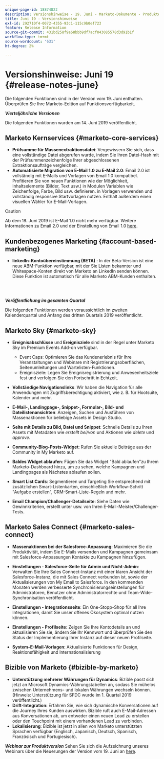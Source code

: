 ```yaml
---
unique-page-id: 18874822
description: Versionshinweise - 19. Juni - Marketo-Dokumente - Produktdokumentation
title: Juni 19 - Versionshinweise
exl-id: 292710f4-0072-4355-93c1-115c9b0ef723
feature: Release Information
source-git-commit: 431bd258f9a68bbb9df7acf043085578d3d91b1f
workflow-type: tm+mt
source-wordcount: '631'
ht-degree: 2%

---
```


# Versionshinweise: Juni 19 {#release-notes-june}

Die folgenden Funktionen sind in der Version vom 19. Juni enthalten. Überprüfen Sie Ihre Marketo-Edition auf Funktionsverfügbarkeit.

**_Vierteljährliche Versionen_**

Die folgenden Funktionen wurden am 14. Juni 2019 veröffentlicht.

## Marketo Kernservices {#marketo-core-services}

* **Prüfsumme für Massenextraktionsdatei**: Vergewissern Sie sich, dass eine vollständige Datei abgerufen wurde, indem Sie Ihren Datei-Hash mit der Prüfsummenzeichenfolge Ihrer abgeschlossenen Extraktionsaufträge vergleichen.
* **Automatisierte Migration von E-Mail 1.0 zu E-Mail 2.0**: Email 2.0 ist vollständig mit E-Mails und Vorlagen von Email 1.0 kompatibel. Profitieren Sie von neuen Funktionen wie der Möglichkeit, Inhaltselemente (Bilder, Text usw.) in Modulen Variablen wie Zeichenfolge, Farbe, Bild usw. definieren. in Vorlagen verwenden und vollständig responsive Startvorlagen nutzen. Enthält außerdem einen visuellen Wähler für E-Mail-Vorlagen.

>[!CAUTION]
>
>Ab dem 18. Juni 2019 ist E-Mail 1.0 nicht mehr verfügbar. Weitere Informationen zu Email 2.0 und der Einstellung von Email 1.0 [here](https://nation.marketo.com/docs/DOC-7038).

## Kundenbezogenes Marketing {#account-based-marketing}

* **linkedIn-Kontoübereinstimmung (BETA)** : In der Beta-Version ist eine neue ABM-Funktion verfügbar, mit der Sie Listen bekannter und Whitespace-Konten direkt von Marketo an LinkedIn senden können. Diese Funktion ist automatisch für alle Marketo ABM-Kunden enthalten.

<br> 

**_Veröffentlichung im gesamten Quartal_**

Die folgenden Funktionen werden voraussichtlich im zweiten Kalenderquartal und Anfang des dritten Quartals 2019 veröffentlicht.

## Marketo Sky {#marketo-sky}

* **Ereignisabschlüsse** und **Ereignisziele** sind in der Regel unter Marketo Sky im Premium Events Add-on verfügbar.

   * Event Caps: Optimieren Sie das Kundenerlebnis für Ihre Veranstaltungen und Webinare mit Registrierungsoberflächen, Seitenumleitungen und Wartelisten-Funktionen.
   * Ereignisziele: Legen Sie Ereignisregistrierung und Anwesenheitsziele fest und verfolgen Sie den Fortschritt in Echtzeit.

* **Vollständige Navigationslinks**: Wir haben die Navigation für alle Anwendungen mit Zugriffsberechtigung aktiviert, wie z. B. für Hootsuite, Kalender und mehr.
* **E-Mail-, Landingpage-, Snippet-, Formular-, Bild- und Dateilistenansichten**: Anzeigen, Suchen und Ausführen von Massenaktionen für beliebige Assets in Design Studio.
* **Seite mit Details zu Bild, Datei und Snippet**: Schnelle Details zu Ihren Assets mit Metadaten wie _erstellt bei/von_ und Aktionen wie _delete_ und _approve_.
* **Community-Blog-Posts-Widget**: Rufen Sie aktuelle Beiträge aus der Community in My Marketo auf.
* **Baldes Widget ablaufen**: Fügen Sie das Widget &quot;Bald ablaufen&quot;zu Ihrem Marketo-Dashboard hinzu, um zu sehen, welche Kampagnen und Landingpages als Nächstes ablaufen sollen.
* **Smart List Cards**: Segmentieren und Targeting Sie entsprechend mit zusätzlichen Smart-Listenkarten, einschließlich Workflow-Schritt &quot;Aufgabe erstellen&quot;, CRM-Smart-Liste-Regeln und mehr.
* **Email Champion/Challenger-Detailseite**: Siehe Daten wie Gewinnkriterien, erstellt unter usw. von Ihren E-Mail-Meister/Challenger-Tests.

## Marketo Sales Connect {#marketo-sales-connect}

* **Massenaktionen bei der Salesforce-Anpassung**: Maximieren Sie die Produktivität, indem Sie E-Mails versenden und Kampagnen gemeinsam mit Salesforce-Anpassungen Kontakte zu Kampagnen hinzufügen.
* **Einstellungen - Salesforce-Seite für Admin und Nicht-Admin**: Verwalten Sie Ihre Sales Connect-Instanz mit einer klaren Ansicht der Salesforce-Instanz, die mit Sales Connect verbunden ist, sowie der Aktualisierungen von My Email to Salesforce. In den kommenden Monaten werden verbesserte Synchronisierungseinstellungen für Administratoren, Benutzer ohne Administratorrechte und Team-Wide-Synchronisation veröffentlicht.
* **Einstellungen - Integrationsseite**: Ein One-Stopp-Shop für all Ihre Integrationen, damit Sie unser offenes Ökosystem optimal nutzen können.
* **Einstellungen - Profilseite**: Zeigen Sie Ihre Kontodetails an und aktualisieren Sie sie, ändern Sie Ihr Kennwort und überprüfen Sie den Status der Implementierung Ihrer Instanz auf dieser neuen Profilseite.

* **System-E-Mail-Vorlagen**: Aktualisierte Funktionen für Design, Reaktionsfähigkeit und Internationalisierung

## Bizible von Marketo {#bizible-by-marketo}

* **Unterstützung mehrerer Währungen für Dynamics**: Bizible passt sich jetzt an Microsoft Dynamics-Währungstabellen an, sodass Sie mühelos zwischen Unternehmens- und lokalen Währungen wechseln können. (Hinweis: Unterstützung für SFDC wurde im 1. Quartal 2019 veröffentlicht.)
* **Drift-Integration**: Erfahren Sie, wie sich dynamische Konversationen auf die Journey Ihres Kunden auswirken. Bizible ruft auch E-Mail-Adressen aus Konversationen ab, um entweder einen neuen Lead zu erstellen oder den Touchpoint mit einem vorhandenen Lead zu verbinden.
* **Lokalisierung**: Bizible ist jetzt in allen von Marketo unterstützten Sprachen verfügbar (Englisch, Japanisch, Deutsch, Spanisch, Französisch und Portugiesisch).

***Webinar zur Produktversion*** Sehen Sie sich die Aufzeichnung unseres Webinars über die Neuerungen der Version vom 19. Juni an [here](https://engage.marketo.com/Marketo-June-Product-Release-2019-On-Demand.html).
